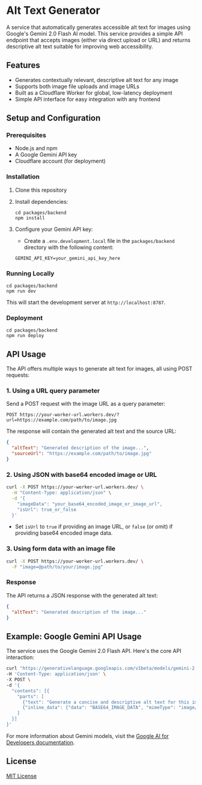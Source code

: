 # Alt Text Generator

A service that automatically generates accessible alt text for images using Google's Gemini 2.0 Flash AI model. This service provides a simple API endpoint that accepts images (either via direct upload or URL) and returns descriptive alt text suitable for improving web accessibility.

## Features

- Generates contextually relevant, descriptive alt text for any image
- Supports both image file uploads and image URLs
- Built as a Cloudflare Worker for global, low-latency deployment
- Simple API interface for easy integration with any frontend

## Setup and Configuration

### Prerequisites

- Node.js and npm
- A Google Gemini API key
- Cloudflare account (for deployment)

### Installation

1. Clone this repository
2. Install dependencies:

   ```
   cd packages/backend
   npm install
   ```

3. Configure your Gemini API key:
   - Create a `.env.development.local` file in the `packages/backend` directory with the following content:
   ```
   GEMINI_API_KEY=your_gemini_api_key_here
   ```

### Running Locally

```
cd packages/backend
npm run dev
```

This will start the development server at `http://localhost:8787`.

### Deployment

```
cd packages/backend
npm run deploy
```

## API Usage

The API offers multiple ways to generate alt text for images, all using POST requests:

### 1. Using a URL query parameter

Send a POST request with the image URL as a query parameter:

```
POST https://your-worker-url.workers.dev/?url=https://example.com/path/to/image.jpg
```

The response will contain the generated alt text and the source URL:

```json
{
  "altText": "Generated description of the image...",
  "sourceUrl": "https://example.com/path/to/image.jpg"
}
```

### 2. Using JSON with base64 encoded image or URL

```bash
curl -X POST https://your-worker-url.workers.dev/ \
  -H "Content-Type: application/json" \
  -d '{
    "imageData": "your_base64_encoded_image_or_image_url",
    "isUrl": true_or_false
  }'
```

- Set `isUrl` to `true` if providing an image URL, or `false` (or omit) if providing base64 encoded image data.

### 3. Using form data with an image file

```bash
curl -X POST https://your-worker-url.workers.dev/ \
  -F "image=@path/to/your/image.jpg"
```

### Response

The API returns a JSON response with the generated alt text:

```json
{
  "altText": "Generated description of the image..."
}
```

## Example: Google Gemini API Usage

The service uses the Google Gemini 2.0 Flash API. Here's the core API interaction:

```bash
curl "https://generativelanguage.googleapis.com/v1beta/models/gemini-2.0-flash:generateContent?key=YOUR_API_KEY" \
-H 'Content-Type: application/json' \
-X POST \
-d '{
  "contents": [{
    "parts": [
      {"text": "Generate a concise and descriptive alt text for this image."},
      {"inline_data": {"data": "BASE64_IMAGE_DATA", "mimeType": "image/jpeg"}}
    ]
  }]
}'
```

For more information about Gemini models, visit the [Google AI for Developers documentation](https://ai.google.dev/gemini-api/docs/models/gemini).

## License

[MIT License](LICENSE)
